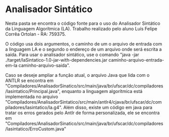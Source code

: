 # Analisador Sintático

Nesta pasta se encontra o código fonte para o uso do Analisador Sintático da Linguagem Algorítmica (LA).  Trabalho realizado pelo aluno Luís Felipe Corrêa Ortolan - RA: 759375.

O código usa dois argumentos, o caminho de um o arquivo de entrada com a linguagem LA e o segundo o endereço de um arquivo onde será escrita a saída.
Para usar o analisador sintático, use o comando "java -jar ./target/laSintatico-1.0-jar-with-dependencies.jar  caminho-arquivo-entrada-em-la caminho-arquivo-saida".

Caso se deseje ampliar a função atual, o arquivo Java que lida com o ANTLR se encontra em "Compiladores/AnalisadorSinatico/src/main/java/br/ufscar/dc/compiladores/lasintatico/Principal.java", enquanto a linguagem algorítmica está implementada no arquivo "Compiladores/AnalisadorSintatico/src/main/antlr4/cjava/br/ufscar/dc/compiladores/lasintatico/la.g4". Além disso, existe um código em java para tratar os erros gerados pelo Antlr de forma personalizada, ele se encontra em "Compiladores/AnalisadorSinatico/src/main/java/br/ufscar/dc/compiladores/lasintatico/ErroCustom.java"
